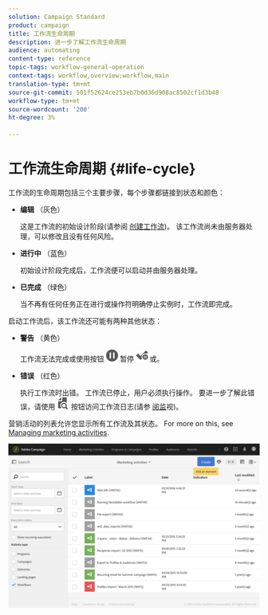 ```yaml
---
solution: Campaign Standard
product: campaign
title: 工作流生命周期
description: 进一步了解工作流生命周期
audience: automating
content-type: reference
topic-tags: workflow-general-operation
context-tags: workflow,overview;workflow,main
translation-type: tm+mt
source-git-commit: 501f52624ce253eb7b0d36d908ac8502cf1d3b48
workflow-type: tm+mt
source-wordcount: '200'
ht-degree: 3%

---
```



# 工作流生命周期 {#life-cycle}

工作流的生命周期包括三个主要步骤，每个步骤都链接到状态和颜色：

* **编辑** （灰色）

   这是工作流的初始设计阶段(请参阅 [创建工作流](../../automating/using/building-a-workflow.md#creating-a-workflow))。 该工作流尚未由服务器处理，可以修改且没有任何风险。

* **进行中** （蓝色）

   初始设计阶段完成后，工作流便可以启动并由服务器处理。

* **已完成** （绿色）

   当不再有任何任务正在进行或操作符明确停止实例时，工作流即完成。

启动工作流后，该工作流还可能有两种其他状态：

* **警告** （黄色）

   工作流无法完成或使用按钮 ![](assets/pause_darkgrey-24px.png) 暂停 ![](assets/check_pause_darkgrey-24px.png) 或。

* **错误** （红色）

   执行工作流时出错。 工作流已停止，用户必须执行操作。 要进一步了解此错误，请使用 ![](assets/printpreview_darkgrey-24px.png) 按钮访问工作流日志(请参 [阅监](../../automating/using/monitoring-workflow-execution.md)视)。

营销活动的列表允许您显示所有工作流及其状态。 For more on this, see [Managing marketing activities](../../start/using/marketing-activities.md#about-marketing-activities).

![](assets/wkf_execution_3.png)
